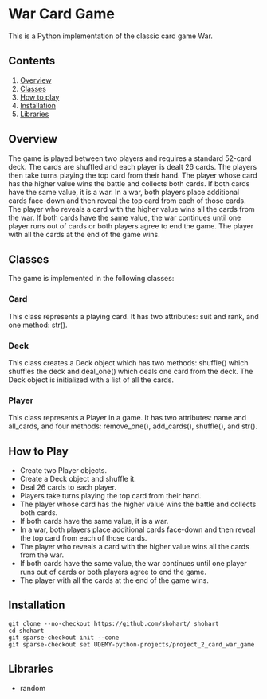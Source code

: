 # War Card Game

This is a Python implementation of the classic card game War.

## Contents

1. [Overview](#overview)
2. [Classes](#classes)
3. [How to play](#how-to-play)
4. [Installation](#installation)
5. [Libraries](#libraries)

## Overview

The game is played between two players and requires a standard 52-card deck. The cards are shuffled and each player is dealt 26 cards. The players then take turns playing the top card from their hand. The player whose card has the higher value wins the battle and collects both cards. If both cards have the same value, it is a war. In a war, both players place additional cards face-down and then reveal the top card from each of those cards. The player who reveals a card with the higher value wins all the cards from the war. If both cards have the same value, the war continues until one player runs out of cards or both players agree to end the game. The player with all the cards at the end of the game wins.

## Classes

The game is implemented in the following classes:

### Card

This class represents a playing card. It has two attributes: suit and rank, and one method: str().

### Deck

This class creates a Deck object which has two methods: shuffle() which shuffles the deck and deal_one() which deals one card from the deck. The Deck object is initialized with a list of all the cards.

### Player

This class represents a Player in a game. It has two attributes: name and all_cards, and four methods: remove_one(), add_cards(), shuffle(), and str().

## How to Play

- Create two Player objects.
- Create a Deck object and shuffle it.
- Deal 26 cards to each player.
- Players take turns playing the top card from their hand.
- The player whose card has the higher value wins the battle and collects both cards.
- If both cards have the same value, it is a war.
- In a war, both players place additional cards face-down and then reveal the top card from each of those cards.
- The player who reveals a card with the higher value wins all the cards from the war.
- If both cards have the same value, the war continues until one player runs out of cards or both players agree to end the game.
- The player with all the cards at the end of the game wins.

## Installation

```Git
git clone --no-checkout https://github.com/shohart/ shohart
cd shohart
git sparse-checkout init --cone
git sparse-checkout set UDEMY-python-projects/project_2_card_war_game
```

## Libraries

- random
